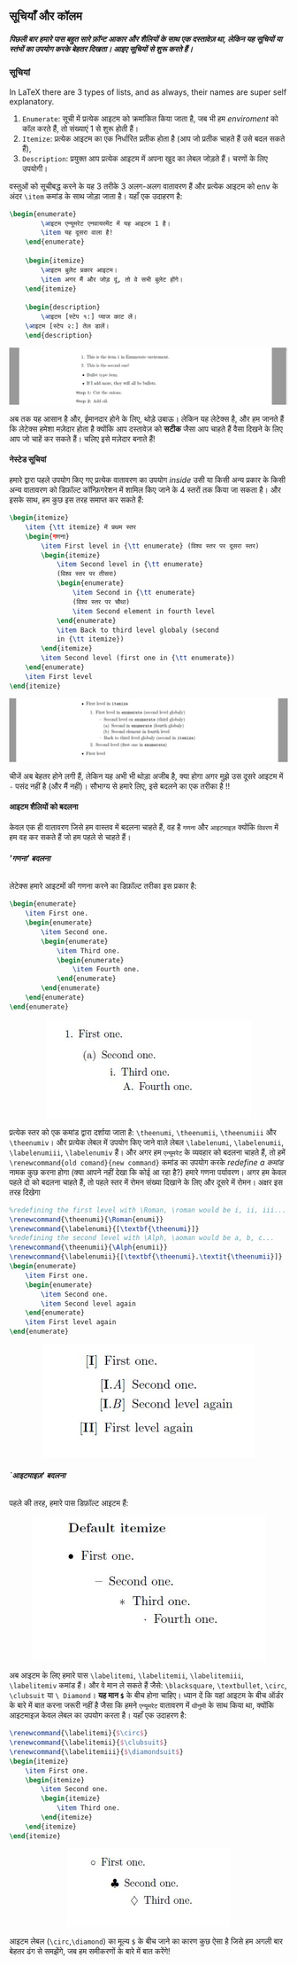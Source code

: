## सूचियाँ और कॉलम

##### पिछली बार हमारे पास बहुत सारे फ़ॉन्ट आकार और शैलियों के साथ एक दस्तावेज़ था, लेकिन यह सूचियों या स्तंभों का उपयोग करके बेहतर दिखता। आइए सूचियों से शुरू करते हैं।

### सूचियां

In LaTeX there are 3 types of lists, and as always, their names are super self explanatory.

1. `Enumerate`: सूची में प्रत्येक आइटम को क्रमांकित किया जाता है, जब भी हम _enviroment_ को कॉल करते हैं, तो संख्याएं 1 से शुरू होती हैं।
2. `Itemize`: प्रत्येक आइटम का एक निर्धारित प्रतीक होता है (आप जो प्रतीक चाहते हैं उसे बदल सकते हैं),
3. `Description`: प्रयुक्त आप प्रत्येक आइटम में अपना खुद का लेबल जोड़ते हैं। चरणों के लिए उपयोगी।

वस्तुओं को सूचीबद्ध करने के यह 3 तरीके 3 अलग-अलग वातावरण हैं और प्रत्येक आइटम को env के अंदर `\item` कमांड के साथ जोड़ा जाता है। यहाँ एक उदाहरण है:

```latex
\begin{enumerate}
        \आइटम एन्यूमरेट एनवायरमेंट में यह आइटम 1 है।
        \item यह दूसरा वाला है!
	\end{enumerate}

	\begin{itemize}
	    \आइटम बुलेट प्रकार आइटम।
		\item अगर मैं और जोड़ दूं, तो वे सभी बुलेट होंगे।
	\end{itemize}

	\begin{description}
        \आइटम [स्टेप १:] प्याज काट लें।
    \आइटम [स्टेप २:] तेल डालें।
	\end{description}
```

<div align="center">
<img alt="example" src="../Assets/4-Lists/Lists1.JPG">
</div>

अब तक यह आसान है और, ईमानदार होने के लिए, थोड़े उबाऊ। लेकिन यह लेटेक्स है, और हम जानते हैं कि लेटेक्स हमेशा मज़ेदार होता है क्योंकि आप दस्तावेज़ को **सटीक** जैसा आप चाहते हैं वैसा दिखने के लिए आप जो चाहें कर सकते हैं। चलिए इसे मज़ेदार बनाते हैं!

#### नेस्टेड सूचियां

हमारे द्वारा पहले उपयोग किए गए प्रत्येक वातावरण का उपयोग _inside_ उसी या किसी अन्य प्रकार के किसी अन्य वातावरण को डिफ़ॉल्ट कॉन्फ़िगरेशन में शामिल किए जाने के 4 स्तरों तक किया जा सकता है। और इसके साथ, हम कुछ इस तरह समाप्त कर सकते हैं:

```latex
\begin{itemize}
    \item {\tt itemize} में प्रथम स्तर
    \begin{गणना}
		\item First level in {\tt enumerate} (विश्व स्तर पर दूसरा स्तर)
		\begin{itemize}
			\item Second level in {\tt enumerate}
			(विश्व स्तर पर तीसरा)
			\begin{enumerate}
				\item Second in {\tt enumerate}
				(विश्व स्तर पर चौथा)
				\item Second element in fourth level
			\end{enumerate}
			\item Back to third level globaly (second
			in {\tt itemize})
		\end{itemize}
		\item Second level (first one in {\tt enumerate})
	\end{enumerate}
	\item First level
\end{itemize}
```

<div align="center">
<img alt="example" src="../Assets/4-Lists/Lists2.JPG">
</div>

चीजें अब बेहतर होने लगी हैं, लेकिन यह अभी भी थोड़ा अजीब है, क्या होगा अगर मुझे उस दूसरे आइटम में `-` पसंद नहीं है (और मैं नहीं)। सौभाग्य से हमारे लिए, इसे बदलने का एक तरीका है !!

#### आइटम शैलियों को बदलना

केवल एक ही वातावरण जिसे हम वास्तव में बदलना चाहते हैं, वह है `गणना` और `आइटमाइज़` क्योंकि `विवरण` में हम वह कर सकते हैं जो हम पहले से चाहते हैं।

###### **'गणना' बदलना**

लेटेक्स हमारे आइटमों की गणना करने का डिफ़ॉल्ट तरीका इस प्रकार है:

```latex
\begin{enumerate}
	\item First one.
	\begin{enumerate}
		\item Second one.
		\begin{enumerate}
			\item Third one.
			\begin{enumerate}
				\item Fourth one.
			\end{enumerate}
		\end{enumerate}
	\end{enumerate}
\end{enumerate}
```

<div align="center">
<img alt="example" src="../Assets/4-Lists/EnumDefault.JPG">
</div>

प्रत्येक स्तर को एक कमांड द्वारा दर्शाया जाता है: `\theenumi`, `\theenumii`, `\theenumiii` और `\theenumiv`। और प्रत्येक लेबल में उपयोग किए जाने वाले लेबल `\labelenumi`, `\labelenumii`, `\labelenumiii`, `\labelenumiv` हैं। और अगर हम `एन्यूमरेट` के व्यवहार को बदलना चाहते हैं, तो हमें `\renewcommand{old comand}{new command}` कमांड का उपयोग करके _redefine a कमांड_ नामक कुछ करना होगा (क्या आपने नहीं देखा कि कोई आ रहा है?) हमारे गणना पर्यावरण। अगर हम केवल पहले दो को बदलना चाहते हैं, तो पहले स्तर में रोमन संख्या दिखाने के लिए और दूसरे में रोमन। अक्षर इस तरह दिखेगा

```latex
%redefining the first level with \Roman, \roman would be i, ii, iii...
\renewcommand{\theenumi}{\Roman{enumi}}
\renewcommand{\labelenumi}{[\textbf{\theenumi}]}
%redefining the second level with \Alph, \aoman would be a, b, c...
\renewcommand{\theenumii}{\Alph{enumii}}
\renewcommand{\labelenumii}{[\textbf{\theenumi}.\textit{\theenumii}]}
\begin{enumerate}
	\item First one.
	\begin{enumerate}
		\item Second one.
		\item Second level again
	\end{enumerate}
	\item First level again
\end{enumerate}
```

<div align="center">
<img alt="example" src="../Assets/4-Lists/EnumChanged.JPG">
</div>

###### **`आइटमाइज़' बदलना**

पहले की तरह, हमारे पास डिफ़ॉल्ट आइटम हैं:

<div align="center">
<img alt="example" src="../Assets/4-Lists/ItemDefault.JPG">
</div>

अब आइटम के लिए हमारे पास `\labelitemi`, `\labelitemii`, `\labelitemiii`, `\labelitemiv` कमांड हैं। और वे मान ले सकते हैं जैसे: `\blacksquare`, `\textbullet`, `\circ`, `\clubsuit` या `\ Diamond`। **यह मान `$`** के बीच होना चाहिए। ध्यान दें कि यहां आइटम के बीच ऑर्डर के बारे में बात करना जरूरी नहीं है जैसा कि हमने `एन्यूमरेट` वातावरण में `थीनुमी` के साथ किया था, क्योंकि आइटमाइज़ केवल लेबल का उपयोग करता है। यहाँ एक उदाहरण है:

```latex
\renewcommand{\labelitemi}{$\circ$}
\renewcommand{\labelitemii}{$\clubsuit$}
\renewcommand{\labelitemiii}{$\diamondsuit$}
\begin{itemize}
	\item First one.
	\begin{itemize}
		\item Second one.
		\begin{itemize}
			\item Third one.
		\end{itemize}
	\end{itemize}
\end{itemize}
```

<div align="center">
<img alt="example" src="../Assets/4-Lists/ItemChanged.JPG">
</div>

आइटम लेबल (`\circ`,`\diamond`) का मूल्य `$` के बीच जाने का कारण कुछ ऐसा है जिसे हम अगली बार बेहतर ढंग से समझेंगे, जब हम समीकरणों के बारे में बात करेंगे!
